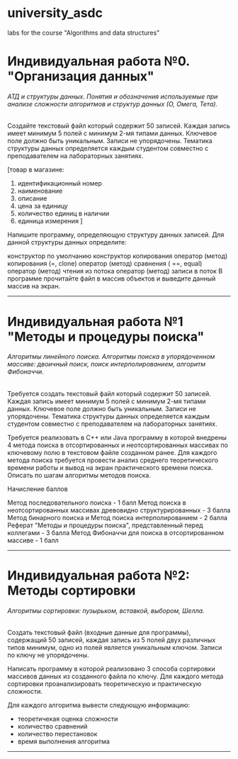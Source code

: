 # university_asdc
labs for the course "Algorithms and data structures"

# **Индивидуальная работа №0. "Организация данных"**

###### АТД и структуры данных. Понятия и обозначения используемые при анализе сложности алгоритмов и структур данных (О, Омега, Тета).

Создайте текстовый файл который содержит 50 записей. Каждая запись имеет минимум 5 полей с минимум 2-мя типами данных.
Ключевое поле должно быть уникальным. Записи не упорядочены. Тематика структуры данных определяется каждым студентом совместно с преподавателем на лабораторных занятиях.

[товар в магазине:
1. идентификационный номер
2. наименование
3. описание
4. цена за единицу
5. количество единиц в наличии
6. единица измерения
]

Напишите программу, определяющую структуру данных записей. Для данной структуры данных определите:

конструктор по умолчанию
конструктор копирования
оператор (метод) копирования (=, clone)
оператор (метод) сравнения ( ==, equal)
оператор (метод) чтения из потока
оператор (метод) записи в поток
В программе прочитайте файл в массив объектов и выведите данный массив на экран.

-------------------------------------------------------------------------------

# **Индивидуальная работа №1 "Методы и процедуры поиска"**
###### Алгоритмы линейного поиска. Алгоритмы поиска в упорядоченном массиве: двоичный поиск, поиск интерполированием, алгоритм Фибоначчи.

Требуется создать текстовый файл который содержит 50 записей. Каждая запись имеет минимум 5 полей с минимум 2-мя типами данных. Ключевое поле должно быть уникальным. Записи не упорядочены. Тематика структуры данных определяется каждым студентом совместно с преподавателем на лабораторных занятиях.

Требуется реализовать в C++ или Java программу в которой внедрены 4 метода поиска в отсортированных и неотсортированных массивах по ключевому полю в текстовом файле созданном ранее. Для каждого метода поиска требуется провести анализ среднего теоретического времени работы и вывод на экран практического времени поиска. Описать по шагам алгоритмы методов поиска.

Начисление баллов

Метод последовательного поиска - 1 балл
Метод поиска в неотсортированных массивах древовидно структурированных - 3 балла
Метод бинарного поиска и Метод поиска интерполированием - 2 балла
Реферат "Методы и процедуры поиска", представленный перед коллегами - 3 балла
Метод Фибоначчи для поиска в отсортированном массиве - 1 балл

-------------------------------------------------------------------------------

# **Индивидуальная работа №2: Методы сортировки**
###### Алгоритмы сортировки: пузырьком, вставкой, выбором, Шелла.

Создать текстовый файл (входные данные для программы), содержащий 50 записей, каждая запись из 5 полей двух различных типов минимум, одно из полей является уникальным ключом. Записи по ключу не упорядочены.

Написать программу в которой реализовано 3 способа сортировки массивов данных из созданного файла по ключу. Для каждого метода сортировки проанализировать теоретическую и практическую сложности.

Для каждого алгоритма вывести следующую информацию:

 - теоретичекая оценка сложности
 - количество сравнений
 - количество перестановок
 - время выполнения алгоритма

------------------------------------------------------------------------------------